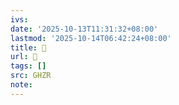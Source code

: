 ```yaml
---
ivs:
date: '2025-10-13T11:31:32+08:00'
lastmod: '2025-10-14T06:42:24+08:00'
title: 󰩳
url: 󰩳
tags: []
src: GHZR
note:
---
```

